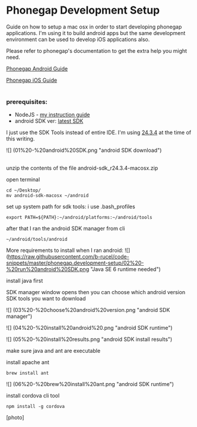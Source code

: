 # Phonegap Development Setup

Guide on how to setup a mac osx in order to start developing phonegap applications. I'm using it to build android apps but the same development environment can be used to develop iOS applications also.

Please refer to phonegap's documentation to get the extra help you might need.

[Phonegap Android Guide](http://docs.phonegap.com/en/edge/guide_platforms_android_index.md.html#Android%20Platform%20Guide)

[Phonegap iOS Guide](http://docs.phonegap.com/en/edge/guide_platforms_ios_index.md.html#iOS%20Platform%20Guide)
<br /><br />


### prerequisites:
- NodeJS - [my instruction guide](https://github.com/b-rucel/code-snippets/tree/master/mac.node_setup)
- android SDK ver: [latest SDK](http://developer.android.com/sdk/index.html)

I just use the SDK Tools instead of entire IDE. I'm using
[24.3.4](http://dl.google.com/android/android-sdk_r24.3.4-macosx.zip) at the time of this writing.

![] (01%20-%20android%20SDK.png "android SDK download")
<br /><br />

unzip the contents of the file android-sdk_r24.3.4-macosx.zip

open terminal

    cd ~/Desktop/
    mv android-sdk-macosx ~/android



set up system path for sdk tools: i use .bash_profiles

    export PATH=${PATH}:~/android/platforms:~/android/tools



after that I ran the android SDK manager from cli

    ~/android/tools/android


More requirements to install when I ran android: 
![] (https://raw.githubusercontent.com/b-rucel/code-snippets/master/phonegap.development-setup/02%20-%20run%20android%20SDK.png "Java SE 6 runtime needed")



install java first



SDK manager window opens then you can choose which android version SDK tools you want to download

![] (03%20-%20choose%20android%20version.png "android SDK manager")

![] (04%20-%20install%20android%20.png "android SDK runtime")

![] (05%20-%20install%20results.png "android SDK install results")


make sure java and ant are executable


install apache ant

    brew install ant

![] (06%20-%20brew%20install%20ant.png "android SDK runtime")



install cordova cli tool

    npm install -g cordova


[photo]




 
